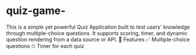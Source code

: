 # quiz-game-
This is a simple yet powerful Quiz Application built to test users' knowledge through multiple-choice questions. It supports scoring, timer, and dynamic question rendering from a data source or API.  🚀 Features ✅ Multiple-choice questions  ⏱ Timer for each quiz  
